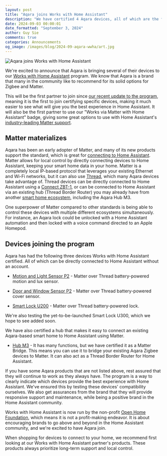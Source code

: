 ```yaml
---
layout: post
title: "Aqara joins Works with Home Assistant"
description: "We have certified 4 Aqara devices, all of which are the first to use our Works via Matter with Home Assistant badge."
date: 2024-09-03 00:00:01
date_formatted: "September 3, 2024"
author: Guy Sie
comments: true
categories: Announcements
og_image: /images/blog/2024-09-aqara-wwha/art.jpg
---
```

<img src='/images/blog/2024-09-aqara-wwha/art.jpg' style='border: 0;box-shadow: none;' alt="Aqara joins Works with Home Assistant">

We're excited to announce that Aqara is bringing several of their devices to our [Works with Home Assistant](https://partner.home-assistant.io/) program. We know that Aqara is a brand that many in the community like to recommend for its solid options for Zigbee and Matter.

This will be the first partner to join since [our recent update to the program](/blog/2024/08/08/works-with-home-assistant-becomes-part-ohf/), meaning it is the first to join certifying specific devices, making it much easier to see what will give you the best experience in Home Assistant. It will also be the first partner to use our "Works via Matter with Home Assistant" badge, giving some great options to use with Home Assistant's [industry-leading Matter support](https://www.matteralpha.com/news/new-home-assistant-update-matter-1-3-ai-automation).

<!--more-->

## Matter materializes

Aqara has been an early adopter of Matter, and many of its new products support the standard, which is great for [connecting to Home Assistant](/blog/2024/01/25/matter-livestream-blog/). Matter allows for local control by directly connecting devices to Home Assistant, keeping your smart home data in your home. Matter is a completely local IP-based protocol that leverages your existing Ethernet and Wi-Fi networks, but it can also use [Thread](/integrations/thread/), which many Aqara devices take advantage of. Thread devices can be directly connected to Home Assistant using a [Connect ZBT-1](/connectzbt1), or can be connected to Home Assistant via an existing hub (Thread Border Router) you may already have from another [smart home ecosystem](/integrations/thread#google), including the Aqara Hub M3.

One superpower of Matter compared to other standards is being able to control these devices with multiple different ecosystems simultaneously. For instance, an Aqara lock could be unlocked with a Home Assistant automation and then locked with a voice command directed to an Apple Homepod.

## Devices joining the program

Aqara has had the following three devices Works with Home Assistant certified. All of which can be directly connected to Home Assistant without an account.

- [Motion and Light Sensor P2](https://www.aqara.com/en/product/motion-and-light-sensor-p2/) - Matter over Thread battery-powered motion and lux sensor.

- [Door and Window Sensor P2](https://www.aqara.com/en/product/door-and-window-sensor-p2/) - Matter over Thread battery-powered cover sensor.

- [Smart Lock U200](https://www.aqara.com/en/product/smart-lock-u200/) - Matter over Thread battery-powered lock.

We're also testing the yet-to-be-launched Smart Lock U300, which we hope to see added soon.

We have also certified a hub that makes it easy to connect an existing Aqara-based smart home to Home Assistant using Matter.

- [Hub M3](https://www.aqara.com/en/product/hub-m3/) - It has many functions, but we have certified it as a Matter Bridge. This means you can use it to bridge your existing Aqara Zigbee devices to Matter. It can also act as a Thread Border Router for Home Assistant.

If you have some Aqara products that are not listed above, rest assured that they will continue to work as they always have. The program is a way to clearly indicate which devices provide the best experience with Home Assistant. We've ensured this by testing these devices' compatibility ourselves. We also get assurances from the brand that they will provide responsive support and maintenance, while being a positive brand in the Home Assistant community.

Works with Home Assistant is now run by the non-profit [Open Home Foundation](https://www.openhomefoundation.org/), which means it is not a profit-making endeavor. It is about encouraging brands to go above and beyond in the Home Assistant community, and we're excited to have Aqara join.

When shopping for devices to connect to your home, we recommend first looking at our Works with Home Assistant partner's products. These products always prioritize long-term support and local control.
